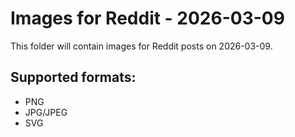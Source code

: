 # Images for Reddit - 2026-03-09

This folder will contain images for Reddit posts on 2026-03-09.

## Supported formats:
- PNG
- JPG/JPEG
- SVG
